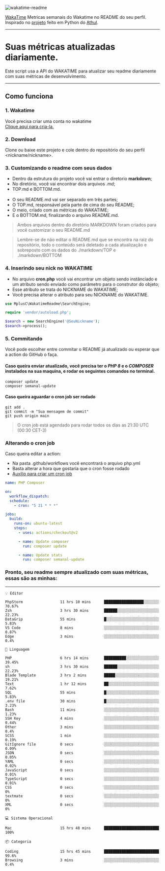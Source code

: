 ![wakatime-readme](https://socialify.git.ci/bymatheus/wakatime-readme/image?description=1&descriptionEditable=M%C3%A9tricas%20semanais%20do%20Wakatime%20no%20seu%20README%20de%20perfil.&font=KoHo&forks=1&language=1&owner=1&pattern=Signal&stargazers=1&theme=Dark)

[WakaTime](https://wakatime.com) Metricas semanais do Wakatime no README do seu perfil. <br>
Inspirado no [projeto](https://github.com/athul/waka-readme) feito em Python do [Athul](https://github.com/athul).
___

# Suas métricas atualizadas diariamente.
Este script usa a API do WAKATIME para atualizar seu readme diariamente com suas métricas de desenvolvimento.

___

## Como funciona

### 1. Wakatime
Você precisa criar uma conta no wakatime <br>
[Clique aqui para cria-la.](https://wakatime.com) 

### 2. Download
Clone ou baixe este projeto e cole dentro do repositório do seu perfil <nickname/nickname>.

### 3. Customizando o readme com seus dados
- Dentro da estrutura do projeto você vai entrar o diretorio **markdown**;  
- No diretório, você vai encontrar dois arquivos *.md*;
- TOP.md e BOTTOM.md.
<br><br>
- O seu README.md vai ser separado em três partes; 
- O TOP.md, responsável pela parte de cima do seu README;
- O meio, criado com as métricas do WAKATIME;
- E o BOTTOM.md, finalizando o arquivo README.md.<br>

> Ambos arquivos dentro do diretório MARKDOWN foram criados para você customizar o seu README.md

> Lembre-se de não editar o README.md que se encontra na raiz do repositório, todo o conteúdo será deletado a cada atualização e sobreposto com os dados do ./markdown/TOP e ./markdown/BOTTOM

### 4. Inserindo seu nick no WAKATIME
- No arquivo **cron.php** você vai encontrar um objeto sendo instânciado e um atributo sendo enviado como parâmetro para o construtor do objeto;
- Esse atributo se trata do NICKNAME do WAKATIME;
- Você precisa alterar o atributo para seu NICKNAME do WAKATIME.

```php
use MplusC\WakatimeReadme\SearchEngine;

require 'vendor/autoload.php';

$search = new SearchEngine('@SeuNickname');
$search->process();
```

### 5. Commitando
Você pode escolher entre commitar o README já atualizado ou esperar que a action do GitHub o faça. <br>

#### Caso queira enviar atualizado, você precisa ter o *PHP 8* e o *COMPOSER* instalados na sua maquina, e rodar os seguintes comandos no terminal.
```composer
composer update
composer semanal-update 
```

#### Caso queira aguardar o cron job ser rodado 
```git 
git add .
git commit -m "Sua mensagem de commit"
git push origin main
```

>O cron job está agendado para rodar todos os dias as 21:30 UTC (00:30 CET-3) 

### Alterando o cron job
Caso queira editar a action:

- Na pasta .github/workflows você encontrará o arquivo php.yml
- Basta alterar a hora que gostaria que o cron fosse rodado
- [Auxilio para criar um cron job](https://crontab.guru)

```yml
name: PHP Composer

on:
  workflow_dispatch:
  schedule:
    - cron: "5 21 * * *"

jobs:
  build:
    runs-on: ubuntu-latest
    steps:
      - uses: actions/checkout@v2

      - name: Update composer
        run: composer update

      - name: Update stats
        run: composer semanal-update
```

### Pronto, seu readme sempre atualizado com suas métricas, essas são as minhas:

___
```text
💡 Editor

PhpStorm                 11 hrs 10 mins      ██████████████████░░░░░░░     70.67%
Zsh                      3 hrs 30 mins       ██████░░░░░░░░░░░░░░░░░░░     22.23%
DataGrip                 55 mins             █░░░░░░░░░░░░░░░░░░░░░░░░      5.83%
VS Code                  8 mins              ░░░░░░░░░░░░░░░░░░░░░░░░░      0.87%
Edge                     3 mins              ░░░░░░░░░░░░░░░░░░░░░░░░░       0.4%
```
```text
💬 Linguagem

PHP                      6 hrs 14 mins       ██████████░░░░░░░░░░░░░░░     39.45%
sh                       3 hrs 30 mins       ██████░░░░░░░░░░░░░░░░░░░     22.23%
Blade Template           3 hrs 2 mins        █████░░░░░░░░░░░░░░░░░░░░     19.21%
Text                     1 hr 12 mins        ██░░░░░░░░░░░░░░░░░░░░░░░      7.62%
SQL                      55 mins             █░░░░░░░░░░░░░░░░░░░░░░░░      5.83%
.env file                30 mins             █░░░░░░░░░░░░░░░░░░░░░░░░      3.23%
Bash                     11 mins             ░░░░░░░░░░░░░░░░░░░░░░░░░      1.23%
SSH Key                  4 mins              ░░░░░░░░░░░░░░░░░░░░░░░░░      0.44%
Other                    3 mins              ░░░░░░░░░░░░░░░░░░░░░░░░░       0.4%
SCSS                     1 min               ░░░░░░░░░░░░░░░░░░░░░░░░░      0.19%
GitIgnore file           0 secs              ░░░░░░░░░░░░░░░░░░░░░░░░░      0.09%
JSON                     0 secs              ░░░░░░░░░░░░░░░░░░░░░░░░░      0.05%
YAML                     0 secs              ░░░░░░░░░░░░░░░░░░░░░░░░░      0.02%
JavaScript               0 secs              ░░░░░░░░░░░░░░░░░░░░░░░░░      0.01%
TypeScript               0 secs              ░░░░░░░░░░░░░░░░░░░░░░░░░      0.01%
CSS                      0 secs              ░░░░░░░░░░░░░░░░░░░░░░░░░         0%
textmate                 0 secs              ░░░░░░░░░░░░░░░░░░░░░░░░░         0%
XML                      0 secs              ░░░░░░░░░░░░░░░░░░░░░░░░░         0%
```
```text
💻 Sistema Operacional

Mac                      15 hrs 48 mins      █████████████████████████       100%
```
```text
📦 Categoria

Coding                   15 hrs 45 mins      █████████████████████████      99.6%
Browsing                 3 mins              ░░░░░░░░░░░░░░░░░░░░░░░░░       0.4%
```
